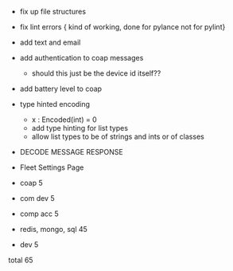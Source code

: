 - fix up file structures
- fix lint errors { kind of working, done for pylance not for pylint}

- add text and email

- add authentication to coap messages
    - should this just be the device id itself??
- add battery level to coap

- type hinted encoding
    - x : Encoded(int) = 0
    - add type hinting for list types
    - allow list types to be of strings and ints or of classes

- DECODE MESSAGE RESPONSE

- Fleet Settings Page

- coap 5
- com dev 5
- comp acc 5
- redis, mongo, sql 45
- dev 5

total 65
